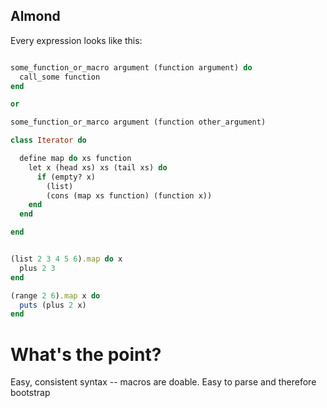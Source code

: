 
## Almond


Every expression looks like this:
```ruby

some_function_or_macro argument (function argument) do
  call_some function
end

or

some_function_or_marco argument (function other_argument)

class Iterator do

  define map do xs function
    let x (head xs) xs (tail xs) do
      if (empty? x)
        (list)
        (cons (map xs function) (function x))
    end
  end

end


(list 2 3 4 5 6).map do x
  plus 2 3
end

(range 2 6).map x do
  puts (plus 2 x)
end
```

# What's the point?

Easy, consistent syntax -- macros are doable.
Easy to parse and therefore bootstrap
